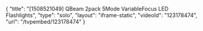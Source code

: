 {
    "title": "[1508521049] QBeam 2pack 5Mode VariableFocus LED Flashlights",
    "type": "solo",
    "layout": "iframe-static",
    "videoId": "123178474",
    "url": "\/tvpembed\/123178474"
}